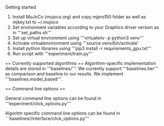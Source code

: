 Getting started

1. Install MuJoCo (mujoco.org) and copy mjpro150 folder as well as mjkey.txt to ~/.mujoco
2. Set environment variables according to your Graphics driver version as in '''set_paths.sh'''
3. Set up virtual environment using '''virtualenv -p python3 venv'''
4. Activate virtualenvironment using '''source venv/bin/activate'
5. Install python libraries using '''pip3 install -r requirements_gpu.txt'''
6. Run script with '''experiment/train.py'''



== Currently supported algorithms ==
Algorithm-specific implementation details are stored in '''baselines/<alg name>'''.
We currently support '''baselines.her''' as comparison and baseline to our results. We implement '''baselines.model_based'''.

== Command line options ==

General command line options can be found in '''experiment/click_options.py'''

Algoritm specific command line options can be found in ```baselines/<alg name>/interface/click_options.py'''

